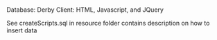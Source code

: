 #

Database: Derby
Client: HTML, Javascript, and JQuery

See createScripts.sql in resource folder contains description on how to insert data
